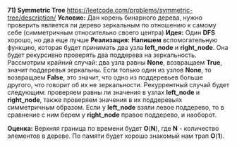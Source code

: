 **71) Symmetric Tree**
https://leetcode.com/problems/symmetric-tree/description/
**Условие:**
Дан корень бинарного дерева, нужно проверить является ли дерево зеркальным по отношению к самому себе (симметричным относительно своего центра)
**Идея:**
Один **DFS** хорошо, но два еще лучше
**Реализация:**
    **Напишeм** вспомогательную функцию, которая будет принимать два узла **left_node** и **right_node**. Она будет рекурсивно проверять два поддерева на зеркальность.
    Рассмотрим крайний случай: два узла равны **None**, возвращаем **True**, значит поддеревья зеркальны. Если только один из узлов **None**, то возвращаем **False**, это значит, что одно из поддеревьев больше другого, что говорит об их не зеркальности.
    Рекуррентный случай будет следующим: проверяем равны ли значения в узлах **left_node** и **right_node**, также проверяем значения в их поддеревьях симметричным образом. Если у **left_node** взяли левое поддерево, то в сравнение с ним берем у **right_node** правое поддерево, и наоборот.

**Оценка:**
    Верхняя граница по времени будет **O**(**N**), где **N** - количество элементов в дереве. По памяти будет хорошо знакомый нам трап **O**(**1**).    
